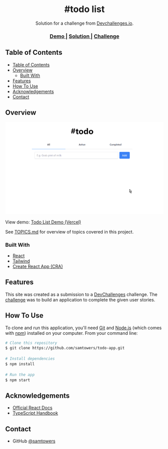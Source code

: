 <!-- Please update value in the {}  -->

<!--suppress HtmlDeprecatedAttribute -->

<h1 align="center">#todo list</h1>

<div align="center">
   Solution for a challenge from  <a href="http://devchallenges.io" target="_blank">Devchallenges.io</a>.
</div>

<div align="center">
  <h3>
    <a href="https://todo-app-samtowers.vercel.app/">
      Demo
    </a>
    <span> | </span>
    <a href="https://github.com/samtowers/todo-app">
      Solution
    </a>
    <span> | </span>
    <a href="https://devchallenges.io/challenges/hH6PbOHBdPm6otzw2De5">
      Challenge
    </a>
  </h3>
</div>

<!-- TABLE OF CONTENTS -->

## Table of Contents

- [Table of Contents](#table-of-contents)
- [Overview](#overview)
  - [Built With](#built-with)
- [Features](#features)
- [How To Use](#how-to-use)
- [Acknowledgements](#acknowledgements)
- [Contact](#contact)

<!-- OVERVIEW -->

## Overview

![screenshot](public/demo.gif)

View demo: [Todo List Demo (Vercel)](https://todo-app-samtowers.vercel.app/)

See [TOPICS.md](TOPICS.md) for overview of topics covered in this project.


### Built With

- [React](https://reactjs.org/)
- [Tailwind](https://tailwindcss.com/)
- [Create React App (CRA)](https://github.com/facebook/create-react-app)

## Features

<!-- List the features of your application or follow the template. Don't share the figma file here :) -->

This site was created as a submission to a [DevChallenges](https://devchallenges.io/challenges) challenge. The [challenge](https://devchallenges.io/challenges/hH6PbOHBdPm6otzw2De5) was to build an application to complete the given user stories.

## How To Use

<!-- Example: -->

To clone and run this application, you'll need [Git](https://git-scm.com) and [Node.js](https://nodejs.org/en/download/) (which comes with [npm](http://npmjs.com)) installed on your computer. From your command line:

```bash
# Clone this repository
$ git clone https://github.com/samtowers/todo-app.git

# Install dependencies
$ npm install

# Run the app
$ npm start
```

## Acknowledgements

<!-- This section should list any articles or add-ons/plugins that helps you to complete the project. This is optional but it will help you in the future. For example: -->

- [Official React Docs](https://reactjs.org/docs/getting-started.html)
- [TypeScript Handbook](https://www.typescriptlang.org/docs/handbook/intro.html)

## Contact

- GitHub [@samtowers](https://github.com/samtowers)
